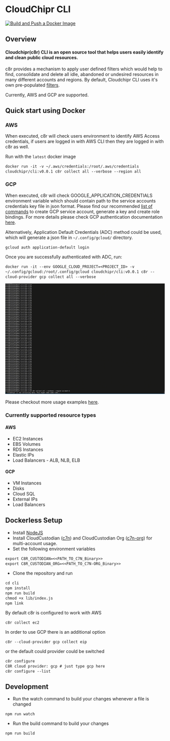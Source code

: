 # CloudChipr CLI

[![Build and Push a Docker Image](https://github.com/cloudchipr/cli/actions/workflows/docker-image.yml/badge.svg)](https://github.com/cloudchipr/cli/actions/workflows/docker-image.yml)

<!-- overview -->
## Overview
#### Cloudchipr(c8r) CLI is an open source tool that helps users easily identify and clean public cloud resources. 

c8r provides a mechanism to apply user defined filters which would help to find, consolidate and delete all idle, abandoned or undesired resources in many different accounts and regions. By default, Cloudchipr CLI uses it's own pre-populated [filters](https://github.com/cloudchipr/cli/tree/main/default-filters). 

Currently, AWS and GCP are supported.
<!-- overviewstop -->

<!-- quickstart -->
## Quick start using Docker
<!-- aws -->
### AWS
When executed, c8r will check users environment to identify AWS Access credentials, if users are logged in with AWS CLI then they are logged in with c8r as well. 

Run with the `latest` docker image
```shell 
docker run -it -v ~/.aws/credentials:/root/.aws/credentials cloudchipr/cli:v0.0.1 c8r collect all --verbose --region all
```
<!-- awsstop -->
<!-- gcp -->
### GCP
When executed, c8r will check GOOGLE_APPLICATION_CREDENTIALS environment variable which should contain path to the service accounts credentials key file in json format. Please find our recommended [list of commands](https://github.com/cloudchipr/cli/blob/main/docs/gcp_service_account.md) to create GCP service account, generate a key and create role bindings.
For more details please check GCP authentication documentation [here](https://cloud.google.com/docs/authentication/getting-started).

Alternatively, Application Default Credentials (ADC) method could be used, which will generate a json file in ```~/.config/gcloud/``` directory.
```shell
gcloud auth application-default login

```
Once you are successfully authenticated with ADC, run:

```shell 
docker run -it --env GOOGLE_CLOUD_PROJECT=<PROJECT_ID> -v ~/.config/gcloud:/root/.config/gcloud cloudchipr/cli:v0.0.1 c8r --cloud-provider gcp collect all --verbose
```
<!-- quickstartstop -->



![](https://raw.githubusercontent.com/cloudchipr/cli/b416ad0553f6ec2acf50124057715fb7d09836dc/docs/demo/c8r-demo.gif)

Please checkout more usage examples [here](https://github.com/cloudchipr/cli/blob/main/docs/usage_examples.md).
<!-- quickstartstop -->

<!-- resources -->
### Currently supported resource types
#### AWS
* EC2 Instances
* EBS Volumes
* RDS Instances
* Elastic IPs
* Load Balancers - ALB, NLB, ELB

#### GCP
* VM Instances
* Disks 
* Cloud SQL 
* External IPs
* Load Balancers
<!-- resourcesstop -->

<!-- setup -->
## Dockerless Setup
* Install [NodeJS](https://nodejs.org/en/download/package-manager/)
* Install CloudCustodian ([c7n](https://cloudcustodian.io/docs/quickstart/index.html#linux-and-mac-os)) and CloudCustodian Org ([c7n-org](https://cloudcustodian.io/docs/tools/c7n-org.html#installation)) for multi-account usage.
* Set the following environment variables
```shell
export C8R_CUSTODIAN=<<PATH_TO_C7N_Binary>>
export C8R_CUSTODIAN_ORG=<<PATH_TO_C7N-ORG_Binary>>
```

* Clone the repository and run
```shell
cd cli
npm install
npm run build
chmod +x lib/index.js
npm link
```
<!-- setupstop -->

<!-- dockerless_usage -->
By default c8r is configured to work with AWS

```shell
c8r collect ec2
```
In order to use GCP there is an additional option
```shell
c8r --cloud-provider gcp collect eip
```
or the default could provider could be switched
```shell
c8r configure 
C8R cloud provider: gcp # just type gcp here
c8r configure --list
```
<!-- dockerless_usagestop -->

<!-- development -->
## Development
* Run the watch command to build your changes whenever a file is changed
```shell
npm run watch
```
* Run the build command to build your changes
```shell
npm run build
```
<!-- developmentstop -->

<!-- gcp_service_account -->

